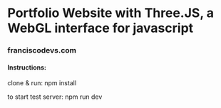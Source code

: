 # Portfolio Website with Three.JS, a WebGL interface for javascript

### franciscodevs.com






#### Instructions:
clone & run:
npm install

to start test server:
npm run dev


